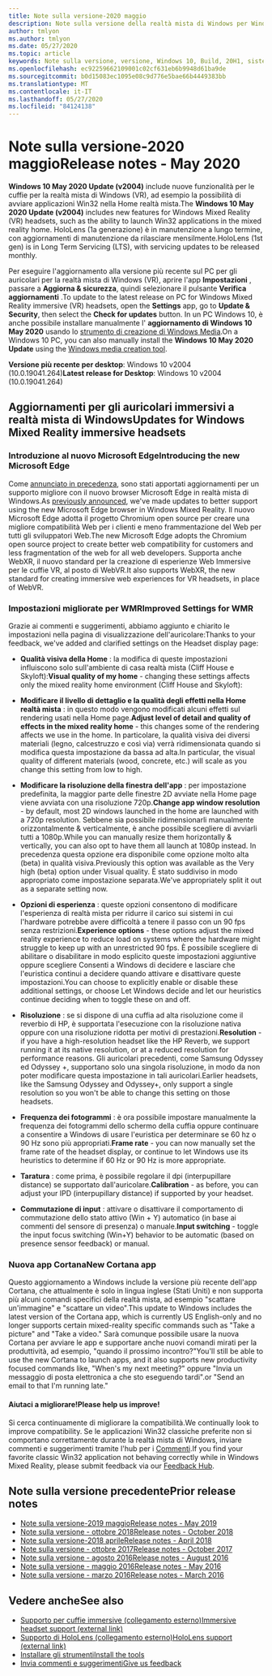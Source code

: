 ```yaml
---
title: Note sulla versione-2020 maggio
description: Note sulla versione della realtà mista di Windows per Windows 10 2020 aggiornamento (noto anche come 2004).
author: tmlyon
ms.author: tmlyon
ms.date: 05/27/2020
ms.topic: article
keywords: Note sulla versione, versione, Windows 10, Build, 20H1, sistema operativo, maggio 2020, 2004
ms.openlocfilehash: ec92259662109001c02cf631eb6b9948d61ba9de
ms.sourcegitcommit: b0d15083ec1095e08c9d776e5bae66b4449383bb
ms.translationtype: MT
ms.contentlocale: it-IT
ms.lasthandoff: 05/27/2020
ms.locfileid: "84124138"
---
```

# <a name="release-notes---may-2020"></a><span data-ttu-id="33c9d-104">Note sulla versione-2020 maggio</span><span class="sxs-lookup"><span data-stu-id="33c9d-104">Release notes - May 2020</span></span>

<span data-ttu-id="33c9d-105">**Windows 10 May 2020 Update (v2004)** include nuove funzionalità per le cuffie per la realtà mista di Windows (VR), ad esempio la possibilità di avviare applicazioni Win32 nella Home realtà mista.</span><span class="sxs-lookup"><span data-stu-id="33c9d-105">The **Windows 10 May 2020 Update (v2004)** includes new features for Windows Mixed Reality (VR) headsets, such as the ability to launch Win32 applications in the mixed reality home.</span></span> <span data-ttu-id="33c9d-106">HoloLens (1a generazione) è in manutenzione a lungo termine, con aggiornamenti di manutenzione da rilasciare mensilmente.</span><span class="sxs-lookup"><span data-stu-id="33c9d-106">HoloLens (1st gen) is in Long Term Servicing (LTS), with servicing updates to be released monthly.</span></span>

<span data-ttu-id="33c9d-107">Per eseguire l'aggiornamento alla versione più recente sul PC per gli auricolari per la realtà mista di Windows (VR), aprire l'app **Impostazioni** , passare a **Aggiorna & sicurezza**, quindi selezionare il pulsante **Verifica aggiornamenti** .</span><span class="sxs-lookup"><span data-stu-id="33c9d-107">To update to the latest release on PC for Windows Mixed Reality immersive (VR) headsets, open the **Settings** app, go to **Update & Security**, then select the **Check for updates** button.</span></span> <span data-ttu-id="33c9d-108">In un PC Windows 10, è anche possibile installare manualmente l' **aggiornamento di Windows 10 May 2020** usando lo [strumento di creazione di Windows Media](https://www.microsoft.com/software-download/windows10).</span><span class="sxs-lookup"><span data-stu-id="33c9d-108">On a Windows 10 PC, you can also manually install the **Windows 10 May 2020 Update** using the [Windows media creation tool](https://www.microsoft.com/software-download/windows10).</span></span>

<span data-ttu-id="33c9d-109">**Versione più recente per desktop**: Windows 10 v2004 (10.0.19041.264)</span><span class="sxs-lookup"><span data-stu-id="33c9d-109">**Latest release for Desktop**: Windows 10 v2004 (10.0.19041.264)</span></span>

## <a name="updates-for-windows-mixed-reality-immersive-headsets"></a><span data-ttu-id="33c9d-110">Aggiornamenti per gli auricolari immersivi a realtà mista di Windows</span><span class="sxs-lookup"><span data-stu-id="33c9d-110">Updates for Windows Mixed Reality immersive headsets</span></span>

### <a name="introducing-the-new-microsoft-edge"></a><span data-ttu-id="33c9d-111">Introduzione al nuovo Microsoft Edge</span><span class="sxs-lookup"><span data-stu-id="33c9d-111">Introducing the new Microsoft Edge</span></span>
<span data-ttu-id="33c9d-112">Come [annunciato in precedenza](https://docs.microsoft.com/windows/mixed-reality/new-microsoft-edge), sono stati apportati aggiornamenti per un supporto migliore con il nuovo browser Microsoft Edge in realtà mista di Windows.</span><span class="sxs-lookup"><span data-stu-id="33c9d-112">As [previously announced](https://docs.microsoft.com/windows/mixed-reality/new-microsoft-edge), we've made updates to better support using the new Microsoft Edge browser in Windows Mixed Reality.</span></span> <span data-ttu-id="33c9d-113">Il nuovo Microsoft Edge adotta il progetto Chromium open source per creare una migliore compatibilità Web per i clienti e meno frammentazione del Web per tutti gli sviluppatori Web.</span><span class="sxs-lookup"><span data-stu-id="33c9d-113">The new Microsoft Edge adopts the Chromium open source project to create better web compatibility for customers and less fragmentation of the web for all web developers.</span></span> <span data-ttu-id="33c9d-114">Supporta anche WebXR, il nuovo standard per la creazione di esperienze Web Immersive per le cuffie VR, al posto di WebVR.</span><span class="sxs-lookup"><span data-stu-id="33c9d-114">It also supports WebXR, the new standard for creating immersive web experiences for VR headsets, in place of WebVR.</span></span>

### <a name="improved-settings-for-wmr"></a><span data-ttu-id="33c9d-115">Impostazioni migliorate per WMR</span><span class="sxs-lookup"><span data-stu-id="33c9d-115">Improved Settings for WMR</span></span>
<span data-ttu-id="33c9d-116">Grazie ai commenti e suggerimenti, abbiamo aggiunto e chiarito le impostazioni nella pagina di visualizzazione dell'auricolare:</span><span class="sxs-lookup"><span data-stu-id="33c9d-116">Thanks to your feedback, we've added and clarified settings on the Headset display page:</span></span>

* <span data-ttu-id="33c9d-117">**Qualità visiva della Home** : la modifica di queste impostazioni influiscono solo sull'ambiente di casa realtà mista (Cliff House e Skyloft):</span><span class="sxs-lookup"><span data-stu-id="33c9d-117">**Visual quality of my home** - changing these settings affects only the mixed reality home environment (Cliff House and Skyloft):</span></span>

* <span data-ttu-id="33c9d-118">**Modificare il livello di dettaglio e la qualità degli effetti nella Home realtà mista** : in questo modo vengono modificati alcuni effetti sul rendering usati nella Home page.</span><span class="sxs-lookup"><span data-stu-id="33c9d-118">**Adjust level of detail and quality of effects in the mixed reality home** - this changes some of the rendering affects we use in the home.</span></span> <span data-ttu-id="33c9d-119">In particolare, la qualità visiva dei diversi materiali (legno, calcestruzzo e così via) verrà ridimensionata quando si modifica questa impostazione da bassa ad alta.</span><span class="sxs-lookup"><span data-stu-id="33c9d-119">In particular, the visual quality of different materials (wood, concrete, etc.) will scale as you change this setting from low to high.</span></span>

* <span data-ttu-id="33c9d-120">**Modificare la risoluzione della finestra dell'app** : per impostazione predefinita, la maggior parte delle finestre 2D avviate nella Home page viene avviata con una risoluzione 720p.</span><span class="sxs-lookup"><span data-stu-id="33c9d-120">**Change app window resolution** - by default, most 2D windows launched in the home are launched with a 720p resolution.</span></span> <span data-ttu-id="33c9d-121">Sebbene sia possibile ridimensionarli manualmente orizzontalmente & verticalmente, è anche possibile scegliere di avviarli tutti a 1080p.</span><span class="sxs-lookup"><span data-stu-id="33c9d-121">While you can manually resize them horizontally & vertically, you can also opt to have them all launch at 1080p instead.</span></span> <span data-ttu-id="33c9d-122">In precedenza questa opzione era disponibile come opzione molto alta (beta) in qualità visiva.</span><span class="sxs-lookup"><span data-stu-id="33c9d-122">Previously this option was available as the Very high (beta) option under Visual quality.</span></span> <span data-ttu-id="33c9d-123">È stato suddiviso in modo appropriato come impostazione separata.</span><span class="sxs-lookup"><span data-stu-id="33c9d-123">We've appropriately split it out as a separate setting now.</span></span>

* <span data-ttu-id="33c9d-124">**Opzioni di esperienza** : queste opzioni consentono di modificare l'esperienza di realtà mista per ridurre il carico sui sistemi in cui l'hardware potrebbe avere difficoltà a tenere il passo con un 90 fps senza restrizioni.</span><span class="sxs-lookup"><span data-stu-id="33c9d-124">**Experience options** - these options adjust the mixed reality experience to reduce load on systems where the hardware might struggle to keep up with an unrestricted 90 fps.</span></span> <span data-ttu-id="33c9d-125">È possibile scegliere di abilitare o disabilitare in modo esplicito queste impostazioni aggiuntive oppure scegliere Consenti a Windows di decidere e lasciare che l'euristica continui a decidere quando attivare e disattivare queste impostazioni.</span><span class="sxs-lookup"><span data-stu-id="33c9d-125">You can choose to explicitly enable or disable these additional settings, or choose Let Windows decide and let our heuristics continue deciding when to toggle these on and off.</span></span>

* <span data-ttu-id="33c9d-126">**Risoluzione** : se si dispone di una cuffia ad alta risoluzione come il reverbio di HP, è supportata l'esecuzione con la risoluzione nativa oppure con una risoluzione ridotta per motivi di prestazioni.</span><span class="sxs-lookup"><span data-stu-id="33c9d-126">**Resolution** - if you have a high-resolution headset like the HP Reverb, we support running it at its native resolution, or at a reduced resolution for performance reasons.</span></span> <span data-ttu-id="33c9d-127">Gli auricolari precedenti, come Samsung Odyssey ed Odyssey +, supportano solo una singola risoluzione, in modo da non poter modificare questa impostazione in tali auricolari.</span><span class="sxs-lookup"><span data-stu-id="33c9d-127">Earlier headsets, like the Samsung Odyssey and Odyssey+, only support a single resolution so you won't be able to change this setting on those headsets.</span></span>

* <span data-ttu-id="33c9d-128">**Frequenza dei fotogrammi** : è ora possibile impostare manualmente la frequenza dei fotogrammi dello schermo della cuffia oppure continuare a consentire a Windows di usare l'euristica per determinare se 60 hz o 90 Hz sono più appropriati.</span><span class="sxs-lookup"><span data-stu-id="33c9d-128">**Frame rate** - you can now manually set the frame rate of the headset display, or continue to let Windows use its heuristics to determine if 60 Hz or 90 Hz is more appropriate.</span></span>

* <span data-ttu-id="33c9d-129">**Taratura** : come prima, è possibile regolare il dpi (interpupillare distance) se supportato dall'auricolare.</span><span class="sxs-lookup"><span data-stu-id="33c9d-129">**Calibration** - as before, you can adjust your IPD (interpupillary distance) if supported by your headset.</span></span>

* <span data-ttu-id="33c9d-130">**Commutazione di input** : attivare o disattivare il comportamento di commutazione dello stato attivo (Win + Y) automatico (in base ai commenti del sensore di presenza) o manuale.</span><span class="sxs-lookup"><span data-stu-id="33c9d-130">**Input switching** - toggle the input focus switching (Win+Y) behavior to be automatic (based on presence sensor feedback) or manual.</span></span>

### <a name="new-cortana-app"></a><span data-ttu-id="33c9d-131">Nuova app Cortana</span><span class="sxs-lookup"><span data-stu-id="33c9d-131">New Cortana app</span></span>
<span data-ttu-id="33c9d-132">Questo aggiornamento a Windows include la versione più recente dell'app Cortana, che attualmente è solo in lingua inglese (Stati Uniti) e non supporta più alcuni comandi specifici della realtà mista, ad esempio "scattare un'immagine" e "scattare un video".</span><span class="sxs-lookup"><span data-stu-id="33c9d-132">This update to Windows includes the latest version of the Cortana app, which is currently US English-only and no longer supports certain mixed-reality specific commands such as "Take a picture" and "Take a video."</span></span> <span data-ttu-id="33c9d-133">Sarà comunque possibile usare la nuova Cortana per avviare le app e supportare anche nuovi comandi mirati per la produttività, ad esempio, "quando il prossimo incontro?"</span><span class="sxs-lookup"><span data-stu-id="33c9d-133">You'll still be able to use the new Cortana to launch apps, and it also supports new productivity focused commands like, "When's my next meeting?"</span></span> <span data-ttu-id="33c9d-134">oppure "Invia un messaggio di posta elettronica a <name> che sto eseguendo tardi".</span><span class="sxs-lookup"><span data-stu-id="33c9d-134">or "Send an email to <name> that I'm running late."</span></span>

#### <a name="please-help-us-improve"></a><span data-ttu-id="33c9d-135">Aiutaci a migliorare!</span><span class="sxs-lookup"><span data-stu-id="33c9d-135">Please help us improve!</span></span>
<span data-ttu-id="33c9d-136">Si cerca continuamente di migliorare la compatibilità.</span><span class="sxs-lookup"><span data-stu-id="33c9d-136">We continually look to improve compatibility.</span></span>  <span data-ttu-id="33c9d-137">Se le applicazioni Win32 classiche preferite non si comportano correttamente durante la realtà mista di Windows, inviare commenti e suggerimenti tramite l'hub per i [Commenti](https://support.microsoft.com//help/4021566/windows-10-send-feedback-to-microsoft-with-feedback-hub).</span><span class="sxs-lookup"><span data-stu-id="33c9d-137">If you find your favorite classic Win32 application not behaving correctly while in Windows Mixed Reality, please submit feedback via our [Feedback Hub](https://support.microsoft.com//help/4021566/windows-10-send-feedback-to-microsoft-with-feedback-hub).</span></span>

## <a name="prior-release-notes"></a><span data-ttu-id="33c9d-138">Note sulla versione precedente</span><span class="sxs-lookup"><span data-stu-id="33c9d-138">Prior release notes</span></span>

* [<span data-ttu-id="33c9d-139">Note sulla versione-2019 maggio</span><span class="sxs-lookup"><span data-stu-id="33c9d-139">Release notes - May 2019</span></span>](release-notes-may-2019.md)
* [<span data-ttu-id="33c9d-140">Note sulla versione - ottobre 2018</span><span class="sxs-lookup"><span data-stu-id="33c9d-140">Release notes - October 2018</span></span>](release-notes-october-2018.md)
* [<span data-ttu-id="33c9d-141">Note sulla versione-2018 aprile</span><span class="sxs-lookup"><span data-stu-id="33c9d-141">Release notes - April 2018</span></span>](release-notes-april-2018.md)
* [<span data-ttu-id="33c9d-142">Note sulla versione - ottobre 2017</span><span class="sxs-lookup"><span data-stu-id="33c9d-142">Release notes - October 2017</span></span>](release-notes-october-2017.md)
* [<span data-ttu-id="33c9d-143">Note sulla versione - agosto 2016</span><span class="sxs-lookup"><span data-stu-id="33c9d-143">Release notes - August 2016</span></span>](release-notes-august-2016.md)
* [<span data-ttu-id="33c9d-144">Note sulla versione - maggio 2016</span><span class="sxs-lookup"><span data-stu-id="33c9d-144">Release notes - May 2016</span></span>](release-notes-may-2016.md)
* [<span data-ttu-id="33c9d-145">Note sulla versione - marzo 2016</span><span class="sxs-lookup"><span data-stu-id="33c9d-145">Release notes - March 2016</span></span>](release-notes-march-2016.md)

## <a name="see-also"></a><span data-ttu-id="33c9d-146">Vedere anche</span><span class="sxs-lookup"><span data-stu-id="33c9d-146">See also</span></span>
* [<span data-ttu-id="33c9d-147">Supporto per cuffie immersive (collegamento esterno)</span><span class="sxs-lookup"><span data-stu-id="33c9d-147">Immersive headset support (external link)</span></span>](https://docs.microsoft.com/windows/mixed-reality/enthusiast-guide/troubleshooting-windows-mixed-reality)
* [<span data-ttu-id="33c9d-148">Supporto di HoloLens (collegamento esterno)</span><span class="sxs-lookup"><span data-stu-id="33c9d-148">HoloLens support (external link)</span></span>](https://support.microsoft.com/products/hololens)
* [<span data-ttu-id="33c9d-149">Installare gli strumenti</span><span class="sxs-lookup"><span data-stu-id="33c9d-149">Install the tools</span></span>](install-the-tools.md)
* [<span data-ttu-id="33c9d-150">Invia commenti e suggerimenti</span><span class="sxs-lookup"><span data-stu-id="33c9d-150">Give us feedback</span></span>](give-us-feedback.md)

